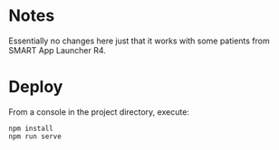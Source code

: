 # Notes #

Essentially no changes here just that it works with some patients from SMART App Launcher R4. 

# Deploy #

From a console in the project directory, execute:

```
npm install
npm run serve
```
